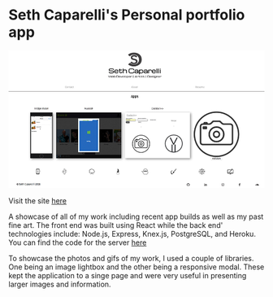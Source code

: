# Seth Caparelli's Personal portfolio app

![Portfolio](./portfolio.png)

Visit the site [here](http://seth-caparelli.surge.sh)

A showcase of all of my work including recent app builds as well as my past fine art.  The front end was built using React while the back end' technologies include: Node.js, Express, Knex.js, PostgreSQL, and Heroku.  You can find the code for the server [here](https://github.com/SethCaparelli/portfolio-app-backend)

To showcase the photos and gifs of my work, I used a couple of libraries. One being an image lightbox and the other being a responsive modal.  These kept the application to a singe page and were very useful in presenting larger images and information.
